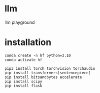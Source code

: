 # llm
 llm playground

# installation
```
conda create -n hf python=3.10
conda activate hf
```
```
pip3 install torch torchvision torchaudio 
pip install transformers[sentencepiece]
pip install bitsandbytes accelerate
pip install scipy
pip install flask
```
